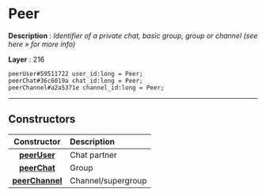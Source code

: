 # Peer

**Description** : *Identifier of a private chat, basic group, group or channel \(see here &raquo; for more info\)*

**Layer** : 216

```tl
peerUser#59511722 user_id:long = Peer;
peerChat#36c6019a chat_id:long = Peer;
peerChannel#a2a5371e channel_id:long = Peer;
```

---

## Constructors

| Constructor | Description |
| :---: | :--- |
| [**peerUser**](constructor/peerUser) | Chat partner |
| [**peerChat**](constructor/peerChat) | Group |
| [**peerChannel**](constructor/peerChannel) | Channel/supergroup |